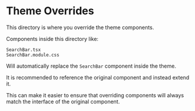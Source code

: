 # Theme Overrides

This directory is where you override the theme components.

Components inside this directory like:

```
SearchBar.tsx
SearchBar.module.css
```

Will automatically replace the `SearchBar` component inside the theme.

It is recommended to reference the original component and instead extend it.

This can make it easier to ensure that overriding components will always match the interface of the original component.
